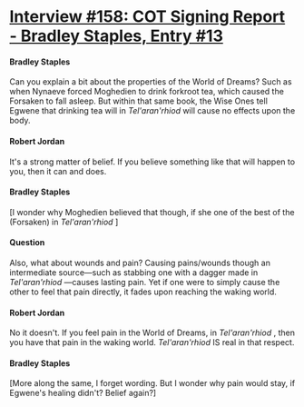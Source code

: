 # [Interview #158: COT Signing Report - Bradley Staples, Entry #13](https://www.theoryland.com/intvmain.php?i=158#13)

#### Bradley Staples

Can you explain a bit about the properties of the World of Dreams? Such as when Nynaeve forced Moghedien to drink forkroot tea, which caused the Forsaken to fall asleep. But within that same book, the Wise Ones tell Egwene that drinking tea will in
*Tel'aran'rhiod*
will cause no effects upon the body.

#### Robert Jordan

It's a strong matter of belief. If you believe something like that will happen to you, then it can and does.

#### Bradley Staples

[I wonder why Moghedien believed that though, if she one of the best of the (Forsaken) in
*Tel'aran'rhiod*
]

#### Question

Also, what about wounds and pain? Causing pains/wounds though an intermediate source—such as stabbing one with a dagger made in
*Tel'aran'rhiod*
—causes lasting pain. Yet if one were to simply cause the other to feel that pain directly, it fades upon reaching the waking world.

#### Robert Jordan

No it doesn't. If you feel pain in the World of Dreams, in
*Tel'aran'rhiod*
, then you have that pain in the waking world.
*Tel'aran'rhiod*
IS real in that respect.

#### Bradley Staples

[More along the same, I forget wording. But I wonder why pain would stay, if Egwene's healing didn't? Belief again?]

